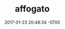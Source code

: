 ---
layout: individual
title:  "affogato"
date:   2017-01-23 20:48:34 -0700
category: legend_post
tag: legend
legend_emblem: adventure
location: south mountain (geolocation)
images: 
- bowie_test.jpg
- bowie_test.jpg
- bowie_test.jpg
- bowie_test.jpg
- bowie_test.jpg
- bowie_test.jpg
- bowie_test.jpg
- bowie_test.jpg
- bowie_test.jpg
- bowie_test.jpg
- bowie_test.jpg
- bowie_test.jpg
- bowie_test.jpg
- bowie_test.jpg
- bowie_test.jpg

---